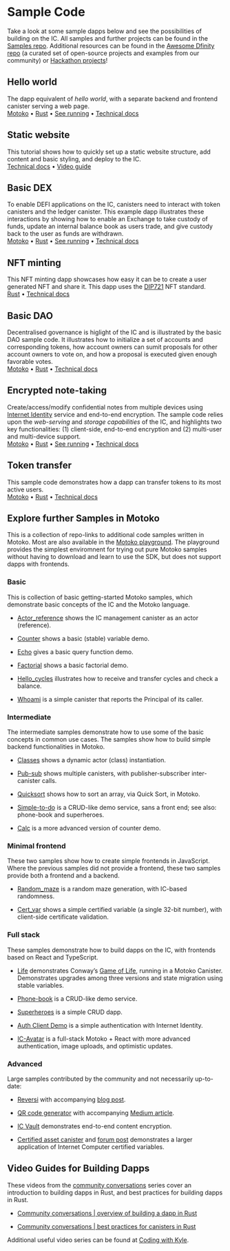 # Sample Code

Take a look at some sample dapps below and see the possibilities of building on the IC. All samples and further projects can be found in the [Samples repo](https://github.com/dfinity/examples). Additional resources can be found in the [Awesome Dfinity repo](https://github.com/dfinity/awesome-dfinity) (a curated set of open-source projects and examples from our community) or [Hackathon projects](./hackathon-projects.html)!

## Hello world

The dapp equivalent of *hello world*, with a separate backend and frontend canister serving a web page.  
[Motoko](https://github.com/dfinity/examples/tree/master/motoko/hello) • [Rust](https://github.com/dfinity/examples/tree/master/rust/hello) • [See running](https://6lqbm-ryaaa-aaaai-qibsa-cai.ic0.app/) • [Technical docs](hello)

## Static website

This tutorial shows how to quickly set up a static website structure, add content and basic styling, and deploy to the IC.  
[Technical docs](host-a-website) • [Video guide](https://www.youtube.com/watch?v=JAQ1dkFvfPI)

## Basic DEX

To enable DEFI applications on the IC, canisters need to interact with token canisters and the ledger canister. This example dapp illustrates these interactions by showing how to enable an Exchange to take custody of funds, update an internal balance book as users trade, and give custody back to the user as funds are withdrawn.  
[Motoko](https://github.com/dfinity/examples/tree/master/motoko/defi) • [Rust](https://github.com/dfinity/examples/tree/master/rust/defi) • [See running](https://gzz56-daaaa-aaaal-qai2a-cai.ic0.app/) • [Technical docs](dex)

## NFT minting

This NFT minting dapp showcases how easy it can be to create a user generated NFT and share it. This dapp uses the [DIP721](https://github.com/Psychedelic/DIP721) NFT standard.  
[Rust](https://github.com/dfinity/examples/tree/master/rust/dip721-nft-container) • [Technical docs](nft)

## Basic DAO

Decentralised governance is higlight of the IC and is illustrated by the basic DAO sample code. It illustrates how to initialize a set of accounts and corresponding tokens, how account owners can sumit proposals for other account owners to vote on, and how a proposal is executed given enough favorable votes.  
[Motoko](https://github.com/dfinity/examples/tree/master/motoko/basic_dao) • [Rust](https://github.com/dfinity/examples/tree/master/rust/basic_dao) • [Technical docs](dao)

## Encrypted note-taking

Create/access/modify confidential notes from multiple devices using [Internet Identity](https://smartcontracts.org/docs/ic-identity-guide/what-is-ic-identity.html) service and end-to-end encryption. The sample code relies upon the *web-serving* and *storage capabilities* of the IC, and highlights two key functionalities: (1) client-side, end-to-end encryption and (2) multi-user and multi-device support.  
[Motoko](https://github.com/dfinity/examples/tree/master/motoko/encrypted-notes-dapp/src/encrypted_notes_motoko) • [Rust](https://github.com/dfinity/examples/tree/master/motoko/encrypted-notes-dapp/src/encrypted_notes_rust) • [See running](https://cvhrw-2yaaa-aaaaj-aaiqa-cai.ic0.app/) • [Technical docs](encrypted-notes)

## Token transfer

This sample code demonstrates how a dapp can transfer tokens to its most active users.  
[Motoko](https://github.com/dfinity/examples/tree/master/motoko/ledger-transfer) • [Rust](https://github.com/dfinity/examples/tree/master/rust/tokens_transfer) • [Technical docs](tokentransfer)

## Explore further Samples in Motoko

This is a collection of repo-links to additional code samples written in Motoko. Most are also available in the [Motoko playground](https://m7sm4-2iaaa-aaaab-qabra-cai.raw.ic0.app/). The playground provides the simplest enviromnent for trying out pure Motoko samples without having to download and learn to use the SDK, but does not support dapps with frontends.

### Basic

This is collection of basic getting-started Motoko samples, which demonstrate basic concepts of the IC and the Motoko language.

-   [Actor\_reference](https://github.com/dfinity/examples/tree/master/motoko/actor_reference) shows the IC management canister as an actor (reference).

-   [Counter](https://github.com/dfinity/examples/tree/master/motoko/counter) shows a basic (stable) variable demo.

-   [Echo](https://github.com/dfinity/examples/tree/master/motoko/echo) gives a basic query function demo.

-   [Factorial](https://github.com/dfinity/examples/tree/master/motoko/factorial) shows a basic factorial demo.

-   [Hello\_cycles](https://github.com/dfinity/examples/tree/master/motoko/hello_cycles) illustrates how to receive and transfer cycles and check a balance.

-   [Whoami](https://github.com/dfinity/examples/tree/master/motoko/whoami) is a simple canister that reports the Principal of its caller.

### Intermediate

The intermediate samples demonstrate how to use some of the basic concepts in common use cases. The samples show how to build simple backend functionalities in Motoko.

-   [Classes](https://github.com/dfinity/examples/tree/master/motoko/classes) shows a dynamic actor (class) instantiation.

-   [Pub-sub](https://github.com/dfinity/examples/tree/master/motoko/pub-sub) shows multiple canisters, with publisher-subscriber inter-canister calls.

-   [Quicksort](https://github.com/dfinity/examples/tree/master/motoko/quicksort) shows how to sort an array, via Quick Sort, in Motoko.

-   [Simple-to-do](https://github.com/dfinity/examples/tree/master/motoko/simple-to-do) is a CRUD-like demo service, sans a front end; see also: phone-book and superheroes.

-   [Calc](https://github.com/dfinity/examples/tree/master/motoko/calc) is a more advanced version of counter demo.

### Minimal frontend

These two samples show how to create simple frontends in JavaScript. Where the previous samples did not provide a frontend, these two samples provide both a frontend and a backend.

-   [Random\_maze](https://github.com/dfinity/examples/tree/master/motoko/random_maze) is a random maze generation, with IC-based randomness.

-   [Cert\_var](https://github.com/dfinity/examples/tree/master/motoko/cert-var) shows a simple certified variable (a single 32-bit number), with client-side certificate validation.

### Full stack

These samples demonstrate how to build dapps on the IC, with frontends based on React and TypeScript.

-   [Life](https://github.com/dfinity/examples/tree/master/motoko/life) demonstrates Conway’s [Game of Life](https://en.wikipedia.org/wiki/Conway%27s_Game_of_Life), running in a Motoko Canister. Demonstrates upgrades among three versions and state migration using stable variables.

-   [Phone-book](https://github.com/dfinity/examples/tree/master/motoko/phone-book) is a CRUD-like demo service.

-   [Superheroes](https://github.com/dfinity/examples/tree/master/motoko/superheroes) is a simple CRUD dapp.

-   [Auth Client Demo](https://github.com/krpeacock/auth-client-demo) is a simple authentication with Internet Identity.

-   [IC-Avatar](https://github.com/krpeacock/ic-avatar) is a full-stack Motoko + React with more advanced authentication, image uploads, and optimistic updates.

### Advanced

Large samples contributed by the community and not necessarily up-to-date:

-   [Reversi](https://github.com/ninegua/reversi) with accompanying [blog post](https://ninegua.github.io/reversi).

-   [QR code generator](https://github.com/enzoh/motoko-qr) with accompanying [Medium article](https://medium.com/@ehaussecker/my-first-microservice-on-dfinity-3ac5c142865b).

-   [IC Vault](https://github.com/timohanke/icvault) demonstrates end-to-end content encryption.

-   [Certified asset canister](https://github.com/nomeata/motoko-certified-http) and [forum post](https://forum.dfinity.org/t/certified-assets-from-motoko-poc-tutorial/7263) demonstrates a larger application of Internet Computer certified variables.

## Video Guides for Building Dapps

These videos from the [community conversations](https://www.youtube.com/playlist?list=PLuhDt1vhGcrez-f3I0_hvbwGZHZzkZ7Ng) series cover an introduction to building dapps in Rust, and best practices for building dapps in Rust.

-   [Community conversations | overview of building a dapp in Rust](https://www.youtube.com/watch?v=6wyIhzsFbKw)

-   [Community conversations | best practices for canisters in Rust](https://www.youtube.com/watch?v=36L33S_DYHY&ab_channel=DFINITY)

Additional useful video series can be found at [Coding with Kyle](https://www.youtube.com/watch?v=M2XnywvwxFM&list=PLuhDt1vhGcrfQGLWqhUo9-DFD5JaHqCh1).
